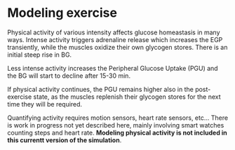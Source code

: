 Modeling exercise
=================

Physical activity of various intensity affects glucose homeastasis in many ways. Intense activity triggers adrenaline release which increases the EGP transiently, while the muscles oxidize their own glycogen stores. There is an initial steep rise in BG.

Less intense activity increases the Peripheral Glucose Uptake (PGU) and the BG will start to decline after 15-30 min.

If physical activity continues, the PGU remains higher also in the post-exercise state, as the muscles replenish their glycogen stores for the next time they will be required.

Quantifying activity requires motion sensors, heart rate sensors, etc... There is work in progress not yet described here, mainly involving smart watches counting steps and heart rate. **Modeling physical activity is not included in this currentt version of the simulation**.